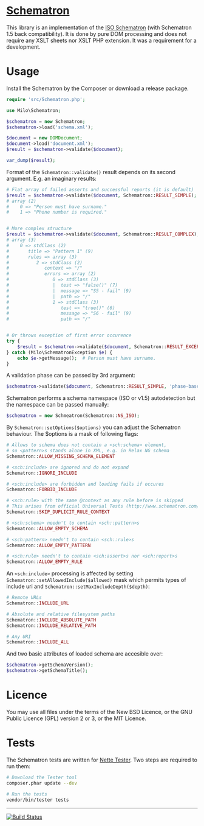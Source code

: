 [Schematron](https://github.com/milo/schematron/blob/master/src/Schematron.php)
============
This library is an implementation of the [ISO Schematron](http://www.schematron.com/spec.html) (with Schematron 1.5 back compatibility). It is done by pure DOM processing and does not require any XSLT sheets nor XSLT PHP extension. It was a requirement for a development.


Usage
=====
Install the Schematron by the Composer or download a release package.
```php
require 'src/Schematron.php';

use Milo\Schematron;

$schematron = new Schematron;
$schematron->load('schema.xml');

$document = new DOMDocument;
$document->load('document.xml');
$result = $schematron->validate($document);

var_dump($result);
```


Format of the `Schematron::validate()` result depends on its second argument. E.g. an imaginary results:
```php
# Flat array of failed asserts and successful reports (it is default)
$result = $schematron->validate($document, Schematron::RESULT_SIMPLE);
# array (2)
#    0 => "Person must have surname."
#    1 => "Phone number is required."


# More complex structure
$result = $schematron->validate($document, Schematron::RESULT_COMPLEX);
# array (3)
#    0 => stdClass (2)
#       title => "Pattern 1" (9)
#       rules => array (3)
#          2 => stdClass (2)
#             context => "/"
#             errors => array (2)
#                0 => stdClass (3)
#                |  test => "false()" (7)
#                |  message => "S5 - fail" (9)
#                |  path => "/"
#                1 => stdClass (3)
#                   test => "true()" (6)
#                   message => "S6 - fail" (9)
#                   path => "/"


# Or throws exception of first error occurence
try {
    $result = $schematron->validate($document, Schematron::RESULT_EXCEPTION);
} catch (Milo\SchematronException $e) {
    echo $e->getMessage();  # Person must have surname.
}
```


A validation phase can be passed by 3rd argument:
```php
$schematron->validate($document, Schematron::RESULT_SIMPLE, 'phase-base-rules');
```


Schematron performs a schema namespace (ISO or v1.5) autodetection but the namespace can be passed manually:
```php
$schematron = new Schmeatron(Schematron::NS_ISO);
```


By `Schematron::setOptions($options)` you can adjust the Schematron behaviour. The $options is a mask of following flags:
```php
# Allows to schema does not contain a <sch:schema> element,
# so <pattern>s stands alone in XML, e.g. in Relax NG schema
Schematron::ALLOW_MISSING_SCHEMA_ELEMENT

# <sch:include> are ignored and do not expand
Schematron::IGNORE_INCLUDE

# <sch:include> are forbidden and loading fails if occures
Schematron::FORBID_INCLUDE

# <sch:rule> with the same @context as any rule before is skipped
# This arises from official Universal Tests (http://www.schematron.com/validators/universalTests.sch)
Schematron::SKIP_DUPLICIT_RULE_CONTEXT

# <sch:schema> needn't to contain <sch::pattern>s
Schematron::ALLOW_EMPTY_SCHEMA

# <sch:pattern> needn't to contain <sch::rule>s
Schematron::ALLOW_EMPTY_PATTERN

# <sch:rule> needn't to contain <sch:assert>s nor <sch:report>s
Schematron::ALLOW_EMPTY_RULE
```


An `<sch:include>` processing is affected by setting `Schematron::setAllowedInclude($allowed)` mask which permits types of include uri and `Schematron::setMaxIncludeDepth($depth)`:
```php
# Remote URLs
Schematron::INCLUDE_URL

# Absolute and relative filesystem paths
Schematron::INCLUDE_ABSOLUTE_PATH
Schematron::INCLUDE_RELATIVE_PATH

# Any URI
Schematron::INCLUDE_ALL
```


And two basic attributes of loaded schema are accesible over:
```php
$schematron->getSchemaVersion();
$schematron->getSchemaTitle();
```



Licence
=======
You may use all files under the terms of the New BSD Licence, or the GNU Public Licence (GPL) version 2 or 3, or the MIT Licence.



Tests
=====
The Schematron tests are written for [Nette Tester](https://github.com/nette/tester). Two steps are required to run them:
```sh
# Download the Tester tool
composer.phar update --dev

# Run the tests
vendor/bin/tester tests
```



------

[![Build Status](https://travis-ci.org/milo/schematron.png?branch=master)](https://travis-ci.org/milo/schematron)
